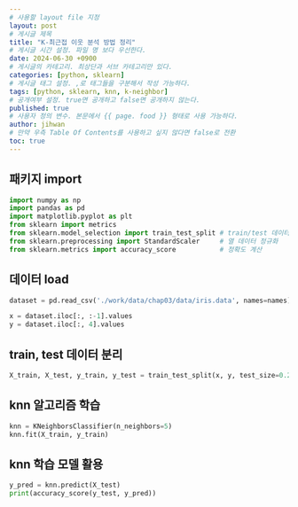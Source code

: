 ```yaml
---
# 사용할 layout file 지정
layout: post
# 게시글 제목
title: "K-최근접 이웃 분석 방법 정리"
# 게시글 시간 설정. 파일 명 보다 우선한다.
date: 2024-06-30 +0900
# 게시글의 카테고리. 최상단과 서브 카테고리만 있다.
categories: [python, sklearn]
# 게시글 태그 설정. ,로 태그들을 구분해서 작성 가능하다.
tags: [python, sklearn, knn, k-neighbor]
# 공개여부 설정. true면 공개하고 false면 공개하지 않는다.
published: true
# 사용자 정의 변수. 본문에서 {{ page. food }} 형태로 사용 가능하다.
author: jihwan
# 만약 우측 Table Of Contents를 사용하고 싶지 않다면 false로 전환
toc: true
---
```


## 패키지 import
```python
import numpy as np
import pandas as pd
import matplotlib.pyplot as plt
from sklearn import metrics
from sklearn.model_selection import train_test_split # train/test 데이터 분리
from sklearn.preprocessing import StandardScaler     # 열 데이터 정규화
from sklearn.metrics import accuracy_score           # 정확도 계산
```
## 데이터 load
```python
dataset = pd.read_csv('./work/data/chap03/data/iris.data', names=names)

x = dataset.iloc[:, :-1].values
y = dataset.iloc[:, 4].values
```

## train, test 데이터 분리
```python
X_train, X_test, y_train, y_test = train_test_split(x, y, test_size=0.2)
```

## knn 알고리즘 학습
```python
knn = KNeighborsClassifier(n_neighbors=5)
knn.fit(X_train, y_train)
```

## knn 학습 모델 활용
```python
y_pred = knn.predict(X_test)
print(accuracy_score(y_test, y_pred))
```